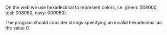 On the web we use hexadecimal to represent colors, i.e. green: 008000, teal: 008080, navy: 000080).

The program should consider strings specifying an invalid hexadecimal as the value 0.
